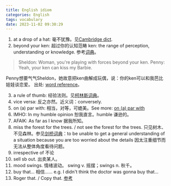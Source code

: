 ```yaml
---
title: English idiom
categories: English
tags: vocabulary
date: 2023-11-02 09:30:29
---
```


1. at a drop of a hat: 毫不犹豫。见[Cambridge dict]((https://dictionary.cambridge.org/us/dictionary/english/at-the-drop-of-a-hat)).
2. beyond your ken: 超过你的认知范畴
ken: the range of perception, understanding or knowledge. 参考[词典](https://www.merriam-webster.com/dictionary/ken)。

> Sheldon: Woman, you're playing with forces beyond your ken.
> Penny: Yeah, your ken can kiss my Barbie.

Penny想要气气Sheldon，她故意把ken曲解成玩偶，说：你的ken可以和我芭比娃娃谈恋爱。
出处: [word reference](https://forum.wordreference.com/threads/your-ken-can-kiss-my-barbie.3999874/)。

3. a rule of thumb: 经验法则。见[柯林斯词典](https://www.collinsdictionary.com/zh/dictionary/english/a-rule-of-thumb)。
4. vice versa: 反之亦然。近义词：conversely.
5. on (a) par with: 相当，对等，可媲美。See more: [on (a) par with](https://www.merriam-webster.com/dictionary/on%20%28a%29%20par%20with)
6. IMHO: In my humble opinion 恕我直言。humble 谦逊的。
7. AFAIK: As far as I know 据我所知。
8. miss the forest for the trees. / not see the forest for the trees. 只见树木、不见森林。参见[剑桥词典](https://dictionary.cambridge.org/us/dictionary/english/not-see-the-forest-for-the-trees)：to be unable to get a general understanding of a situation because you are too worried about the details 因太注重细节而无法从整体角度看待问题。
9. irrespective of 不论
10. sell sb out. 出卖某人。
11. mood swings. 情绪波动。 swing v. 摇摆；swings n. 秋千。
12. buy that... 相信…… e.g. I didn't think the doctor was gonna buy that...
13. Roger that. / Copy that. [参考](https://medium.com/@methark/copy-that-or-roger-that-whats-the-difference-63ad1367ff22)